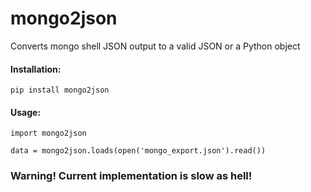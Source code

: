 # mongo2json

Converts mongo shell JSON output to a valid JSON or a Python object

#### Installation:

`pip install mongo2json`

#### Usage: 
```
import mongo2json

data = mongo2json.loads(open('mongo_export.json').read())
```

### Warning! Current implementation is slow as hell!
